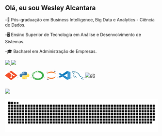 ## Olá, eu sou Wesley Alcantara

-🎲 Pós-graduação em Business Intelligence, Big Data e Analytics - Ciência de Dados.

-🖥  Ensino Superior de Tecnologia em Análise e Desenvolvimento de Sistemas.

-🎓 Bacharel em Administração de Empresas.


<div>
<a href="https://github.com/wesleyalcantara">
<img height="180em" src="https://github-readme-stats.vercel.app/api/top-langs/?username=wesleyalcantara&layout=compact&langs_count=7&theme=dracula"/>
<img height="180em" src="https://github-readme-stats.vercel.app/api?username=wesleyalcantara&show_icons=true&theme=dracula&include_all_commits=true&count_private=true"/>


<div style="display: inline_block"><br>
<img align="center" alt="git" height="30" width="40" src="https://raw.githubusercontent.com/devicons/devicon/master/icons/git/git-original.svg" target="_blank">
<img align="center" alt="Wesley-Python" height="30" width="40" src="https://raw.githubusercontent.com/devicons/devicon/master/icons/python/python-original.svg" target="_blank">
<img align="center" alt="anaconda" height="30" width="40" src="https://raw.githubusercontent.com/devicons/devicon/master/icons/anaconda/anaconda-original.svg" target="_blank">
<img align="center" alt="jupyter" height="30" width="40" src="https://raw.githubusercontent.com/devicons/devicon/master/icons/jupyter/jupyter-original.svg" target="_blank">  
<img align="center" alt="vscode" height="30" width="40" src="https://raw.githubusercontent.com/devicons/devicon/master/icons/vscode/vscode-original.svg" target="_blank">
<img align="center" alt="git" height="30" width="40" src="https://raw.githubusercontent.com/devicons/devicon/master/icons/mysql/mysql-original.svg" target="_blank">
<img align="center" alt="git" height="30" width="40" src="https://cdn.jsdelivr.net/gh/devicons/devicon/icons/jupyter/jupyter-original-wordmark.svg" target="_blank">
</div>


  
  ##
 
<div> 
 <a href="https://www.linkedin.com/in/wesley-alcantara-58148020b/" target="_blank"> <img src="https://img.shields.io/badge/-LinkedIn-%230077B5?style=for-the-badge&logo=linkedin&logoColor=white" target="_blank"> </a>       
  
  ![Snake animation](https://github.com/wesleyalcantara/wesleyalcantara/blob/main/github-contribution-grid-snake.svg)
  
</div>
